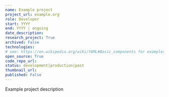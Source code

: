```yaml
---
name: Example project
project_url: example.org
role: Developer
start: YYYY
end: YYYY | ongoing
date_description: 
research_project: True
archived: False
technologies: 
# see: https://en.wikipedia.org/wiki/YAML#Basic_components for examples of lists etc
open_source: True
code_repo_url: 
status: development|production|past
thumbnail_url: 
published: False
---
```

Example project description